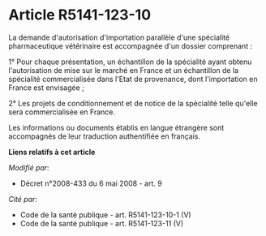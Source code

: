 # Article R5141-123-10

La demande d'autorisation d'importation parallèle d'une spécialité pharmaceutique vétérinaire est accompagnée d'un dossier
comprenant :

1° Pour chaque présentation, un échantillon de la spécialité ayant obtenu l'autorisation de mise sur le marché en France et
un échantillon de la spécialité commercialisée dans l'Etat de provenance, dont l'importation en France est envisagée ;

2° Les projets de conditionnement et de notice de la spécialité telle qu'elle sera commercialisée en France.

Les informations ou documents établis en langue étrangère sont accompagnés de leur traduction authentifiée en français.

**Liens relatifs à cet article**

_Modifié par_:

  - Décret n°2008-433 du 6 mai 2008 - art. 9

_Cité par_:

  - Code de la santé publique - art. R5141-123-10-1 (V)
  - Code de la santé publique - art. R5141-123-11 (V)
